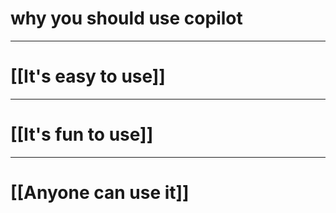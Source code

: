 
# why you should use copilot
---
# [[It's easy to use]]

---

# [[It's fun to use]]


---

# [[Anyone can use it]]